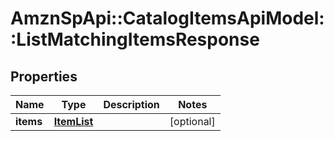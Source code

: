# AmznSpApi::CatalogItemsApiModel::ListMatchingItemsResponse

## Properties
Name | Type | Description | Notes
------------ | ------------- | ------------- | -------------
**items** | [**ItemList**](ItemList.md) |  | [optional] 

